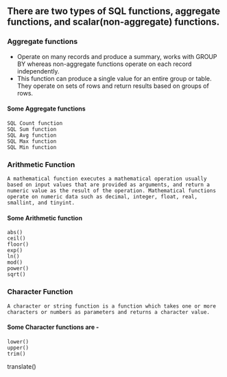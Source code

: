 ## There are two types of SQL functions, aggregate functions, and scalar(non-aggregate) functions. 

### Aggregate functions 
- Operate on many records and produce a summary, works with GROUP BY whereas non-aggregate functions operate on each record independently.
- This function can produce a single value for an entire group or table. They operate on sets of rows and return results based on groups of rows.
####  Some Aggregate functions
```
SQL Count function
SQL Sum function
SQL Avg function
SQL Max function
SQL Min function
```
### Arithmetic Function	
```
A mathematical function executes a mathematical operation usually based on input values that are provided as arguments, and return a numeric value as the result of the operation. Mathematical functions operate on numeric data such as decimal, integer, float, real, smallint, and tinyint.
```
#### Some Arithmetic function
```
abs()
ceil()
floor()
exp()
ln()
mod()
power()
sqrt()
```
### Character Function
``` 
A character or string function is a function which takes one or more characters or numbers as parameters and returns a character value.
```
#### Some Character functions are -
```
lower()
upper()
trim()
```
translate()

